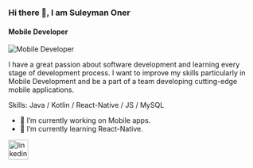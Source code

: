 ### Hi there 👋, I am Suleyman Oner
#### Mobile Developer
![Mobile Developer](https://c.tenor.com/l53qv3b1lhoAAAAd/silicon-valley-locked.gif)

I have a great passion about software development and learning every stage of development process. I want to improve my skills particularly in Mobile Development and be a part of a team developing cutting-edge mobile applications.

Skills: Java / Kotlin / React-Native / JS / MySQL

- 🔭 I’m currently working on Mobile apps. 
- 🌱 I’m currently learning React-Native.

[<img src='https://cdn.jsdelivr.net/npm/simple-icons@3.0.1/icons/linkedin.svg' alt='linkedin' height='40'>](https://www.linkedin.com/in/suleymanoner/)  
